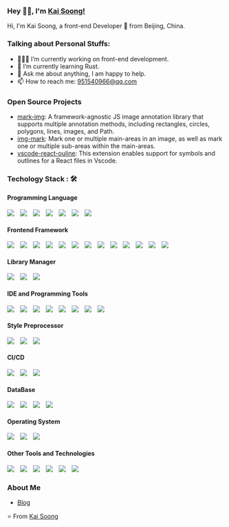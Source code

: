 ### Hey 👋🏽, I'm [Kai Soong!](https://doc.wingblog.top/)

Hi, I'm Kai Soong, a front-end Developer 🚀 from Beijing, China.

### Talking about Personal Stuffs:

- 👨🏽‍💻 I’m currently working on front-end development.
- 🌱 I’m currently learning Rust.
- 💬 Ask me about anything, I am happy to help.
- 📫 How to reach me: 951540966@qq.com

### Open Source Projects

- [mark-img](https://www.npmjs.com/package/mark-img): A framework-agnostic JS image annotation library that supports multiple annotation methods, including rectangles, circles, polygons, lines, images, and Path.
- [img-mark](https://www.npmjs.com/package/img-mark): Mark one or multiple main-areas in an image, as well as mark one or multiple sub-areas within the main-areas.
- [vscode-react-ouline](https://marketplace.visualstudio.com/items?itemName=hxdyj.bbl-react-outline): This extension enables support for symbols and outlines for a React files in Vscode.

### Techology Stack : 🛠

#### Programming Language

<img style="margin-right:10px" src="https://img.shields.io/badge/javascript%20-%23323330.svg?&style=for-the-badge&logo=javascript&logoColor=%23F7DF1E"> <img style="margin-right:10px" src="https://img.shields.io/badge/html5%20-%23E34F26.svg?&style=for-the-badge&logo=html5&logoColor=white"> <img style="margin-right:10px" src="https://img.shields.io/badge/css3%20-%231572B6.svg?&style=for-the-badge&logo=css3&logoColor=white"> <img style="margin-right:10px" src="https://img.shields.io/badge/Java-%23ED8B00.svg?logo=openjdk&style=for-the-badge&logoColor=white"> <img style="margin-right:10px" src="https://img.shields.io/badge/TypeScript-3178C6?logo=typescript&style=for-the-badge&logoColor=fff"> <img style="margin-right:10px" src="https://img.shields.io/badge/Rust-%23000000.svg?e&logo=rust&style=for-the-badge&logoColor=fff"> <img style="margin-right:10px" src="https://img.shields.io/badge/Android-3DDC84?logo=android&style=for-the-badge&logoColor=fff">

#### Frontend Framework

<img style="margin-right:10px" src="https://img.shields.io/badge/react%20-%2320232a.svg?&style=for-the-badge&logo=react&logoColor=%2361DAFB"> <img style="margin-right:10px" src="https://img.shields.io/badge/Vue.js-4FC08D?&style=for-the-badge&logo=vuedotjs&logoColor=fff"> <img style="margin-right:10px" src="https://img.shields.io/badge/Node.js-6DA55F?logo=node.js&style=for-the-badge&logoColor=fff"> <img style="margin-right:10px" src="https://img.shields.io/badge/微信小程序-1AAD19?style=for-the-badge"> <img style="margin-right:10px" src="https://img.shields.io/badge/React_Native-%2320232a.svg?logo=react&style=for-the-badge&logoColor=fff"> <img style="margin-right:10px" src="https://img.shields.io/badge/Next.js-black?logo=next.js&style=for-the-badge&logoColor=fff"> <img style="margin-right:10px" src="https://img.shields.io/badge/Nest.js-%23E0234E.svg?logo=nestjs&style=for-the-badge&logoColor=fff"> <img style="margin-right:10px" src="https://img.shields.io/badge/Taro-blue?style=for-the-badge"> <img style="margin-right:10px" src="https://img.shields.io/badge/Expo-000020?logo=expo&style=for-the-badge&logoColor=fff"> <img style="margin-right:10px" src="https://img.shields.io/badge/React_Router-CA4245?logo=react-router&style=for-the-badge&logoColor=fff"> <img style="margin-right:10px" src="https://img.shields.io/badge/Express.js-%23404d59.svg?logo=express&style=for-the-badge&logoColor=fff"> <img style="margin-right:10px" src="https://img.shields.io/badge/Electron-2B2E3A?logo=electron&style=for-the-badge&logoColor=fff"> <img style="margin-right:10px" src="https://img.shields.io/badge/shadcn%2Fui-000?logo=shadcnui&style=for-the-badge&logoColor=fff">

#### Library Manager

<img style="margin-right:10px" src="https://img.shields.io/badge/npm-CB3837?logo=npm&style=for-the-badge"> <img style="margin-right:10px" src="https://img.shields.io/badge/Yarn-2C8EBB?logo=yarn&logoColor=fff&style=for-the-badge"> <img style="margin-right:10px" src="https://img.shields.io/badge/pnpm-F69220?logo=pnpm&style=for-the-badge&logoColor=fff">

#### IDE and Programming Tools

<img style="margin-right:10px" src="https://custom-icon-badges.demolab.com/badge/Visual%20Studio%20Code-0078d7.svg?logo=vsc&style=for-the-badge"> <img style="margin-right:10px" src="https://img.shields.io/badge/iTerm2-000000?logo=iterm2&style=for-the-badge&logoColor=fff"> <img style="margin-right:10px" src="https://img.shields.io/badge/YAML-CB171E?logo=yaml&style=for-the-badge&logoColor=fff"> <img style="margin-right:10px" src="https://img.shields.io/badge/Markdown-%23000000.svg?logo=markdown&style=for-the-badge&logoColor=fff"> <img style="margin-right:10px" src="https://img.shields.io/badge/JSON-000?logo=json&style=for-the-badge&logoColor=fff"> <img style="margin-right:10px" src="https://img.shields.io/badge/Bash-4EAA25?logo=gnubash&style=for-the-badge&logoColor=fff"> <img style="margin-right:10px" src="https://img.shields.io/badge/Vim-%2311AB00.svg?logo=vim&style=for-the-badge&logoColor=fff"> <img style="margin-right:10px" src="https://img.shields.io/badge/Sublime%20Text-%23575757.svg?logo=sublime-text&style=for-the-badge&logoColor=fff">

#### Style Preprocessor

<img style="margin-right:10px" src="https://img.shields.io/badge/Tailwind%20CSS-%2338B2AC.svg?logo=tailwind-css&style=for-the-badge&logoColor=fff"> <img style="margin-right:10px" src="https://img.shields.io/badge/Sass-C69?logo=sass&style=for-the-badge&logoColor=fff"> <img style="margin-right:10px" src="https://img.shields.io/badge/Less-1D365D?logo=less&style=for-the-badge&logoColor=fff">

#### CI/CD

<img style="margin-right:10px" src="https://img.shields.io/badge/git%20-%23F05033.svg?&style=for-the-badge&logo=git&logoColor=white"/> <img style="margin-right:10px" src="https://img.shields.io/badge/GitLab%20CI-FC6D26?logo=gitlab&style=for-the-badge&logoColor=fff"> <img style="margin-right:10px" src="https://img.shields.io/badge/GitHub_Actions-2088FF?logo=github-actions&style=for-the-badge&logoColor=fff">

#### DataBase

<img style="margin-right:10px" src="https://img.shields.io/badge/SQLite-%2307405e.svg?logo=sqlite&style=for-the-badge&logoColor=fff"> <img style="margin-right:10px" src="https://img.shields.io/badge/Redis-%23DD0031.svg?logo=redis&style=for-the-badge&logoColor=fff"> <img style="margin-right:10px" src="https://img.shields.io/badge/MongoDB-%234ea94b.svg?logo=mongodb&style=for-the-badge&logoColor=fff"> <img style="margin-right:10px" src="https://img.shields.io/badge/MySQL-4479A1?logo=mysql&style=for-the-badge&logoColor=fff">

#### Operating System

<img style="margin-right:10px" src="https://img.shields.io/badge/Linux-FCC624?logo=linux&style=for-the-badge&logoColor=fff"> <img style="margin-right:10px" src="https://img.shields.io/badge/macOS-000000?logo=apple&style=for-the-badge&logoColor=fff"> <img style="margin-right:10px" src="https://custom-icon-badges.demolab.com/badge/Windows-0078D6?logo=windows11&style=for-the-badge&logoColor=fff">

#### Other Tools and Technologies

<img style="margin-right:10px" src="https://img.shields.io/badge/Babel-F9DC3E?logo=babel&style=for-the-badge&logoColor=fff"> <img style="margin-right:10px" src="https://img.shields.io/badge/Alipay-1677FF?logo=alipay&style=for-the-badge&logoColor=fff"> <img style="margin-right:10px" src="https://img.shields.io/badge/VuePress-4FC08D?logo=vuedotjs&style=for-the-badge&logoColor=fff"> <img style="margin-right:10px" src="https://img.shields.io/badge/GitHub%20Pages-121013?logo=github&style=for-the-badge&logoColor=fff"> <img style="margin-right:10px" src="https://img.shields.io/badge/Docker-2496ED?logo=docker&style=for-the-badge&logoColor=fff"> <img style="margin-right:10px" src="https://img.shields.io/badge/Selenium-43B02A?logo=selenium&style=for-the-badge&logoColor=fff">

### About Me

- [Blog](https://doc.wingblog.top/)

⭐️ From [Kai Soong](https://github.com/hxdyj)

